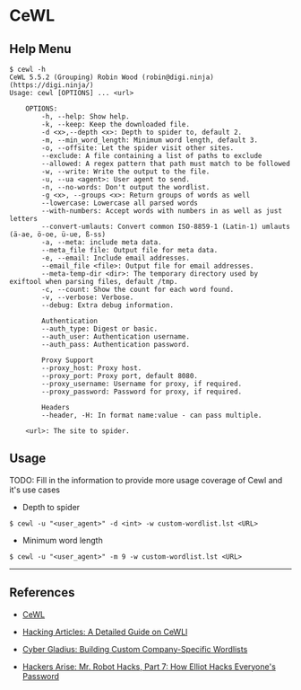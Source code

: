 # CeWL

## Help Menu

```
$ cewl -h
CeWL 5.5.2 (Grouping) Robin Wood (robin@digi.ninja) (https://digi.ninja/)
Usage: cewl [OPTIONS] ... <url>

    OPTIONS:
        -h, --help: Show help.
        -k, --keep: Keep the downloaded file.
        -d <x>,--depth <x>: Depth to spider to, default 2.
        -m, --min_word_length: Minimum word length, default 3.
        -o, --offsite: Let the spider visit other sites.
        --exclude: A file containing a list of paths to exclude
        --allowed: A regex pattern that path must match to be followed
        -w, --write: Write the output to the file.
        -u, --ua <agent>: User agent to send.
        -n, --no-words: Don't output the wordlist.
        -g <x>, --groups <x>: Return groups of words as well
        --lowercase: Lowercase all parsed words
        --with-numbers: Accept words with numbers in as well as just letters
        --convert-umlauts: Convert common ISO-8859-1 (Latin-1) umlauts (ä-ae, ö-oe, ü-ue, ß-ss)
        -a, --meta: include meta data.
        --meta_file file: Output file for meta data.
        -e, --email: Include email addresses.
        --email_file <file>: Output file for email addresses.
        --meta-temp-dir <dir>: The temporary directory used by exiftool when parsing files, default /tmp.
        -c, --count: Show the count for each word found.
        -v, --verbose: Verbose.
        --debug: Extra debug information.

        Authentication
        --auth_type: Digest or basic.
        --auth_user: Authentication username.
        --auth_pass: Authentication password.

        Proxy Support
        --proxy_host: Proxy host.
        --proxy_port: Proxy port, default 8080.
        --proxy_username: Username for proxy, if required.
        --proxy_password: Password for proxy, if required.

        Headers
        --header, -H: In format name:value - can pass multiple.

    <url>: The site to spider.
```

## Usage

TODO: Fill in the information to provide more usage coverage of Cewl and it's use cases

- Depth to spider

`$ cewl -u "<user_agent>" -d <int> -w custom-wordlist.lst <URL>`

- Minimum word length

`$ cewl -u "<user_agent>" -m 9 -w custom-wordlist.lst <URL>`

---
## References

- [CeWL](https://github.com/digininja/CeWL)

- [Hacking Articles: A Detailed Guide on CeWLl](https://www.hackingarticles.in/a-detailed-guide-on-cewl/)

- [Cyber Gladius: Building Custom Company-Specific Wordlists](https://cybergladius.com/building-custom-company-specific-wordlists/)

- [Hackers Arise: Mr. Robot Hacks, Part 7: How Elliot Hacks Everyone's Password](https://www.hackers-arise.com/post/2019/08/09/Mr-Robot-Hacks-Part-7-How-Elliot-Hacks-Everyones-Password)